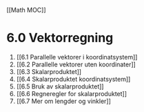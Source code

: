 [[Math MOC]]

# 6.0 Vektorregning

1. [[6.1 Parallelle vektorer i koordinatsystem]]
2. [[6.2 Parallelle vektorer uten koordinater]]
3. [[6.3 Skalarproduktet]]
4. [[6.4 Skalarproduktet  koordinatsystem]]
5. [[6.5 Bruk av skalarproduktet]]
6. [[6.6 Regneregler for skalarproduktet]]
7. [[6.7 Mer om lengder og vinkler]]